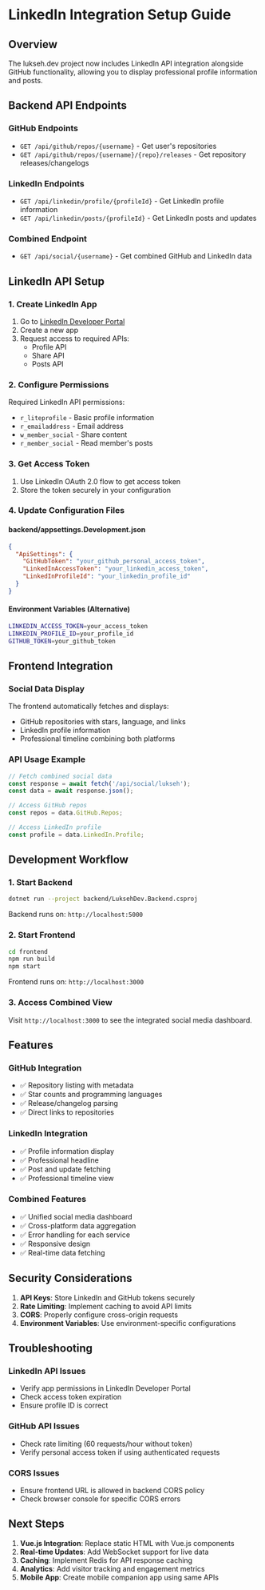 # LinkedIn Integration Setup Guide

## Overview
The lukseh.dev project now includes LinkedIn API integration alongside GitHub functionality, allowing you to display professional profile information and posts.

## Backend API Endpoints

### GitHub Endpoints
- `GET /api/github/repos/{username}` - Get user's repositories
- `GET /api/github/repos/{username}/{repo}/releases` - Get repository releases/changelogs

### LinkedIn Endpoints
- `GET /api/linkedin/profile/{profileId}` - Get LinkedIn profile information
- `GET /api/linkedin/posts/{profileId}` - Get LinkedIn posts and updates

### Combined Endpoint
- `GET /api/social/{username}` - Get combined GitHub and LinkedIn data

## LinkedIn API Setup

### 1. Create LinkedIn App
1. Go to [LinkedIn Developer Portal](https://developer.linkedin.com/)
2. Create a new app
3. Request access to required APIs:
   - Profile API
   - Share API
   - Posts API

### 2. Configure Permissions
Required LinkedIn API permissions:
- `r_liteprofile` - Basic profile information
- `r_emailaddress` - Email address
- `w_member_social` - Share content
- `r_member_social` - Read member's posts

### 3. Get Access Token
1. Use LinkedIn OAuth 2.0 flow to get access token
2. Store the token securely in your configuration

### 4. Update Configuration Files

#### backend/appsettings.Development.json
```json
{
  "ApiSettings": {
    "GitHubToken": "your_github_personal_access_token",
    "LinkedInAccessToken": "your_linkedin_access_token",
    "LinkedInProfileId": "your_linkedin_profile_id"
  }
}
```

#### Environment Variables (Alternative)
```bash
LINKEDIN_ACCESS_TOKEN=your_access_token
LINKEDIN_PROFILE_ID=your_profile_id
GITHUB_TOKEN=your_github_token
```

## Frontend Integration

### Social Data Display
The frontend automatically fetches and displays:
- GitHub repositories with stars, language, and links
- LinkedIn profile information
- Professional timeline combining both platforms

### API Usage Example
```javascript
// Fetch combined social data
const response = await fetch('/api/social/lukseh');
const data = await response.json();

// Access GitHub repos
const repos = data.GitHub.Repos;

// Access LinkedIn profile
const profile = data.LinkedIn.Profile;
```

## Development Workflow

### 1. Start Backend
```bash
dotnet run --project backend/LuksehDev.Backend.csproj
```
Backend runs on: `http://localhost:5000`

### 2. Start Frontend
```bash
cd frontend
npm run build
npm start
```
Frontend runs on: `http://localhost:3000`

### 3. Access Combined View
Visit `http://localhost:3000` to see the integrated social media dashboard.

## Features

### GitHub Integration
- ✅ Repository listing with metadata
- ✅ Star counts and programming languages
- ✅ Release/changelog parsing
- ✅ Direct links to repositories

### LinkedIn Integration
- ✅ Profile information display
- ✅ Professional headline
- ✅ Post and update fetching
- ✅ Professional timeline view

### Combined Features
- ✅ Unified social media dashboard
- ✅ Cross-platform data aggregation
- ✅ Error handling for each service
- ✅ Responsive design
- ✅ Real-time data fetching

## Security Considerations

1. **API Keys**: Store LinkedIn and GitHub tokens securely
2. **Rate Limiting**: Implement caching to avoid API limits
3. **CORS**: Properly configure cross-origin requests
4. **Environment Variables**: Use environment-specific configurations

## Troubleshooting

### LinkedIn API Issues
- Verify app permissions in LinkedIn Developer Portal
- Check access token expiration
- Ensure profile ID is correct

### GitHub API Issues
- Check rate limiting (60 requests/hour without token)
- Verify personal access token if using authenticated requests

### CORS Issues
- Ensure frontend URL is allowed in backend CORS policy
- Check browser console for specific CORS errors

## Next Steps

1. **Vue.js Integration**: Replace static HTML with Vue.js components
2. **Real-time Updates**: Add WebSocket support for live data
3. **Caching**: Implement Redis for API response caching
4. **Analytics**: Add visitor tracking and engagement metrics
5. **Mobile App**: Create mobile companion app using same APIs
